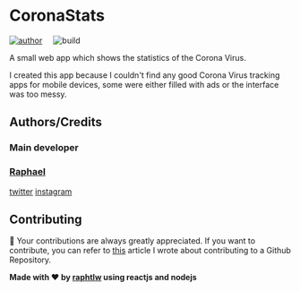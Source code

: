 # CoronaStats

<!-- Badges -->
[![author](https://img.shields.io/badge/Author-raphtlw-lightgrey?style=for-the-badge)](https://github.com/raphtlw)&nbsp;&nbsp;&nbsp;&nbsp; ![build](https://img.shields.io/badge/Build-passed-green?style=for-the-badge)

A small web app which shows the statistics of the Corona Virus.

I created this app because I couldn't find any good Corona Virus tracking apps for mobile devices, some were either filled with ads or the interface was too messy.

## Authors/Credits

### Main developer

### [Raphael](https://github.com/raphtlw)

[twitter](https://twitter.com/raphtlw)
[instagram](https://instagram.com/raphtlw)

## Contributing

👀 Your contributions are always greatly appreciated.
If you want to contribute, you can refer to [this](https://medium.com/javascript-in-plain-english/how-to-contribute-to-a-github-repository-project-78f777623f18) article I wrote about contributing to a Github Repository.

**Made with ❤ by [raphtlw](https://github.com/raphtlw) using reactjs and nodejs**

